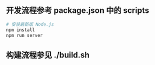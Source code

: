 ## 开发流程参考 package.json 中的 scripts
```sh
# 安装最新版 Node.js
npm install
npm run server
```

## 构建流程参见 ./build.sh
